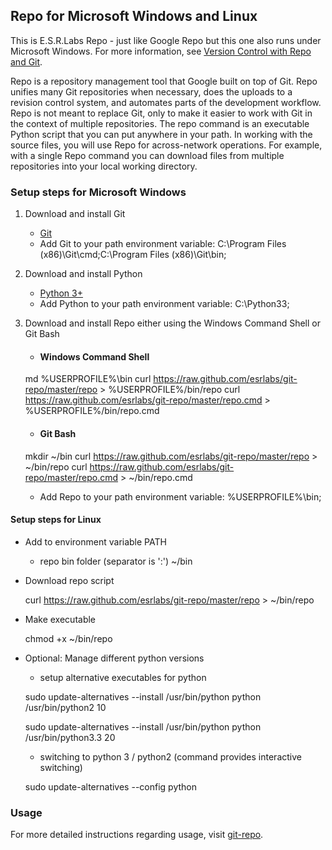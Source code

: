 ## Repo for Microsoft Windows and Linux ##

This is E.S.R.Labs Repo - just like Google Repo but this one also runs under Microsoft Windows.
For more information, see [Version Control with Repo and Git](http://source.android.com/source/version-control.html).

Repo is a repository management tool that Google built on top of Git. Repo unifies many Git repositories when necessary,
does the uploads to a revision control system, and automates parts of the development workflow.
Repo is not meant to replace Git, only to make it easier to work with Git in the context of multiple repositories.
The repo command is an executable Python script that you can put anywhere in your path.
In working with the source files, you will use Repo for across-network operations.
For example, with a single Repo command you can download files from multiple repositories into your local working directory.

### Setup steps for Microsoft Windows ###

1. Download and install Git
	* [Git](http://git-scm.com/downloads)
	* Add Git to your path environment variable: C:\Program Files (x86)\Git\cmd;C:\Program Files (x86)\Git\bin;
	
2. Download and install Python
	* [Python 3+](http://python.org/download/releases/3.3.0/)
	* Add Python to your path environment variable: C:\Python33;

3. Download and install Repo either using the Windows Command Shell or Git Bash
	* #### Windows Command Shell ####
	md %USERPROFILE%\bin
    curl https://raw.github.com/esrlabs/git-repo/master/repo > %USERPROFILE%/bin/repo
    curl https://raw.github.com/esrlabs/git-repo/master/repo.cmd > %USERPROFILE%/bin/repo.cmd
	
	* #### Git Bash ####
	mkdir ~/bin
    curl https://raw.github.com/esrlabs/git-repo/master/repo > ~/bin/repo
    curl https://raw.github.com/esrlabs/git-repo/master/repo.cmd > ~/bin/repo.cmd
	
	* Add Repo to your path environment variable: %USERPROFILE%\bin;
	
#### Setup steps for Linux ####

* Add to environment variable PATH
    * repo bin folder (separator is ':')
      ~/bin

* Download repo script

    curl https://raw.github.com/esrlabs/git-repo/master/repo > ~/bin/repo

* Make executable

    chmod +x ~/bin/repo

* Optional: Manage different python versions
    * setup alternative executables for python

    sudo update-alternatives --install /usr/bin/python python /usr/bin/python2 10

    sudo update-alternatives --install /usr/bin/python python /usr/bin/python3.3 20

    * switching to python 3 / python2 (command provides interactive switching)

    sudo update-alternatives --config python

### Usage ###

For more detailed instructions regarding usage, visit [git-repo](http://source.android.com/source/version-control.html).
